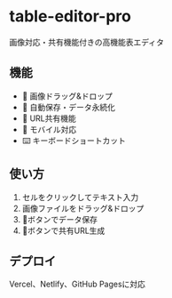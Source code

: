 # table-editor-pro

画像対応・共有機能付きの高機能表エディタ

## 機能
- 📸 画像ドラッグ&ドロップ
- 💾 自動保存・データ永続化
- 🔗 URL共有機能
- 📱 モバイル対応
- ⌨️ キーボードショートカット

## 使い方
1. セルをクリックしてテキスト入力
2. 画像ファイルをドラッグ&ドロップ
3. 💾ボタンでデータ保存
4. 🔗ボタンで共有URL生成

## デプロイ
Vercel、Netlify、GitHub Pagesに対応
